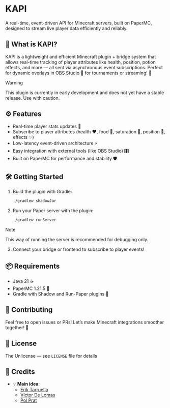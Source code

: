 # KAPI

A real-time, event-driven API for Minecraft servers, built on PaperMC, designed to stream live player data efficiently and reliably.

## 🚀 What is KAPI?

KAPI is a lightweight and efficient Minecraft plugin + bridge system that allows real-time tracking of player attributes like health, position, potion effects, and more — all sent via asynchronous event subscriptions. Perfect for dynamic overlays in OBS Studio 🎥 for tournaments or streaming! 🎉

> [!WARNING]
> This plugin is currently in early development and does not yet have a stable release. Use with caution.

## ⚙️ Features

* Real-time player stats updates 💨
* Subscribe to player attributes (health ❤️, food 🍗, saturation 🌟, position 📍, effects ✨)
* Low-latency event-driven architecture ⚡
* Easy integration with external tools (like OBS Studio) 🎛️
* Built on PaperMC for performance and stability 🛡️


## 🛠️ Getting Started

1. Build the plugin with Gradle:

   ```bash
   ./gradlew shadowJar
   ```

2. Run your Paper server with the plugin:

   ```bash
   ./gradlew runServer
   ```

> [!NOTE]  
> This way of running the server is recommended for debugging only.

3. Connect your bridge or frontend to subscribe to player events!


## 📦 Requirements

* Java 21 ☕
* PaperMC 1.21.5 🧱
* Gradle with Shadow and Run-Paper plugins 🔧


## 🤝 Contributing

Feel free to open issues or PRs! Let’s make Minecraft integrations smoother together! 💪


## 📄 License

The Unlicense — see `LICENSE` file for details

## 👥 Credits

- 💡 **Main idea**: 
   - [Erik Tarruella](https://github.com/etarruella)
   - [Víctor De Lomas](https://github.com/victordlp8)
   - [Pol Prat](https://github.com/Praxedes33)
